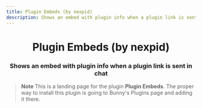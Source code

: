 ```yaml
---
title: Plugin Embeds (by nexpid)
description: Shows an embed with plugin info when a plugin link is sent in chat
---
```


<!--
  * This file was autogenerated
  * If you want to change anything, do so in the build.mjs script
  * https://github.com/nexpid/BunnyPlugins/edit/dev/scripts/build.mjs
-->

<div align="center">
    <h1>Plugin Embeds (by nexpid)</h1>
    <h3>Shows an embed with plugin info when a plugin link is sent in chat</h3>
</div>

> **Note**
> This is a landing page for the plugin **Plugin Embeds**. The proper way to install this plugin is going to Bunny's Plugins page and adding it there.
